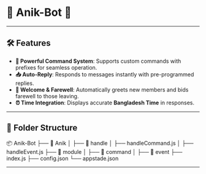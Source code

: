 # 🌟 **Anik-Bot** 🌟  


---

## 🛠️ **Features**  
- **🚀 Powerful Command System**: Supports custom commands with prefixes for seamless operation.  
- **📥 Auto-Reply**: Responds to messages instantly with pre-programmed replies.  
- **👋 Welcome & Farewell**: Automatically greets new members and bids farewell to those leaving.  
- **⏰ Time Integration**: Displays accurate **Bangladesh Time** in responses.  
  

---

## 📂 **Folder Structure**


📦 Anik-Bot
├── 📂 Anik
│   ├── 📂 handle
│        ├── handleCommand.js
│        ├── handleEvent.js
├── 📂 module
│   ├── 📂 command
│   ├── 📂 event
├── index.js
├── config.json
└── appstade.json

---
